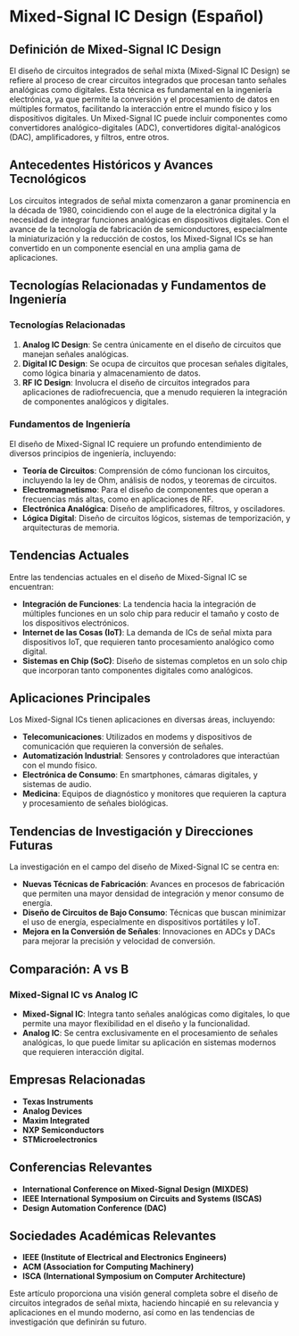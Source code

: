 # Mixed-Signal IC Design (Español)

## Definición de Mixed-Signal IC Design

El diseño de circuitos integrados de señal mixta (Mixed-Signal IC Design) se refiere al proceso de crear circuitos integrados que procesan tanto señales analógicas como digitales. Esta técnica es fundamental en la ingeniería electrónica, ya que permite la conversión y el procesamiento de datos en múltiples formatos, facilitando la interacción entre el mundo físico y los dispositivos digitales. Un Mixed-Signal IC puede incluir componentes como convertidores analógico-digitales (ADC), convertidores digital-analógicos (DAC), amplificadores, y filtros, entre otros.

## Antecedentes Históricos y Avances Tecnológicos

Los circuitos integrados de señal mixta comenzaron a ganar prominencia en la década de 1980, coincidiendo con el auge de la electrónica digital y la necesidad de integrar funciones analógicas en dispositivos digitales. Con el avance de la tecnología de fabricación de semiconductores, especialmente la miniaturización y la reducción de costos, los Mixed-Signal ICs se han convertido en un componente esencial en una amplia gama de aplicaciones.

## Tecnologías Relacionadas y Fundamentos de Ingeniería

### Tecnologías Relacionadas

1. **Analog IC Design**: Se centra únicamente en el diseño de circuitos que manejan señales analógicas.
2. **Digital IC Design**: Se ocupa de circuitos que procesan señales digitales, como lógica binaria y almacenamiento de datos.
3. **RF IC Design**: Involucra el diseño de circuitos integrados para aplicaciones de radiofrecuencia, que a menudo requieren la integración de componentes analógicos y digitales.

### Fundamentos de Ingeniería

El diseño de Mixed-Signal IC requiere un profundo entendimiento de diversos principios de ingeniería, incluyendo:

- **Teoría de Circuitos**: Comprensión de cómo funcionan los circuitos, incluyendo la ley de Ohm, análisis de nodos, y teoremas de circuitos.
- **Electromagnetismo**: Para el diseño de componentes que operan a frecuencias más altas, como en aplicaciones de RF.
- **Electrónica Analógica**: Diseño de amplificadores, filtros, y osciladores.
- **Lógica Digital**: Diseño de circuitos lógicos, sistemas de temporización, y arquitecturas de memoria.

## Tendencias Actuales

Entre las tendencias actuales en el diseño de Mixed-Signal IC se encuentran:

- **Integración de Funciones**: La tendencia hacia la integración de múltiples funciones en un solo chip para reducir el tamaño y costo de los dispositivos electrónicos.
- **Internet de las Cosas (IoT)**: La demanda de ICs de señal mixta para dispositivos IoT, que requieren tanto procesamiento analógico como digital.
- **Sistemas en Chip (SoC)**: Diseño de sistemas completos en un solo chip que incorporan tanto componentes digitales como analógicos.

## Aplicaciones Principales

Los Mixed-Signal ICs tienen aplicaciones en diversas áreas, incluyendo:

- **Telecomunicaciones**: Utilizados en modems y dispositivos de comunicación que requieren la conversión de señales.
- **Automatización Industrial**: Sensores y controladores que interactúan con el mundo físico.
- **Electrónica de Consumo**: En smartphones, cámaras digitales, y sistemas de audio.
- **Medicina**: Equipos de diagnóstico y monitores que requieren la captura y procesamiento de señales biológicas.

## Tendencias de Investigación y Direcciones Futuras

La investigación en el campo del diseño de Mixed-Signal IC se centra en:

- **Nuevas Técnicas de Fabricación**: Avances en procesos de fabricación que permiten una mayor densidad de integración y menor consumo de energía.
- **Diseño de Circuitos de Bajo Consumo**: Técnicas que buscan minimizar el uso de energía, especialmente en dispositivos portátiles y IoT.
- **Mejora en la Conversión de Señales**: Innovaciones en ADCs y DACs para mejorar la precisión y velocidad de conversión.

## Comparación: A vs B

### Mixed-Signal IC vs Analog IC

- **Mixed-Signal IC**: Integra tanto señales analógicas como digitales, lo que permite una mayor flexibilidad en el diseño y la funcionalidad.
- **Analog IC**: Se centra exclusivamente en el procesamiento de señales analógicas, lo que puede limitar su aplicación en sistemas modernos que requieren interacción digital.

## Empresas Relacionadas

- **Texas Instruments**
- **Analog Devices**
- **Maxim Integrated**
- **NXP Semiconductors**
- **STMicroelectronics**

## Conferencias Relevantes

- **International Conference on Mixed-Signal Design (MIXDES)**
- **IEEE International Symposium on Circuits and Systems (ISCAS)**
- **Design Automation Conference (DAC)**

## Sociedades Académicas Relevantes

- **IEEE (Institute of Electrical and Electronics Engineers)**
- **ACM (Association for Computing Machinery)**
- **ISCA (International Symposium on Computer Architecture)**

Este artículo proporciona una visión general completa sobre el diseño de circuitos integrados de señal mixta, haciendo hincapié en su relevancia y aplicaciones en el mundo moderno, así como en las tendencias de investigación que definirán su futuro.